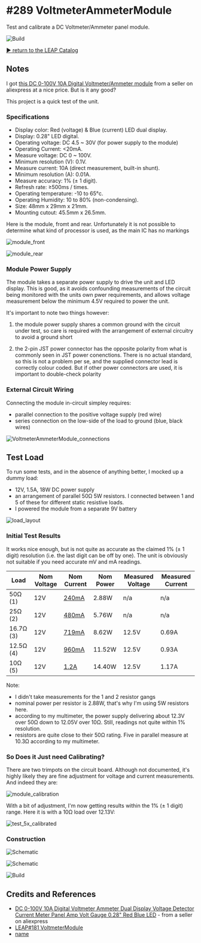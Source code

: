 # #289 VoltmeterAmmeterModule

Test and calibrate a DC Voltmeter/Ammeter panel module.

![Build](./assets/VoltmeterAmmeterModule_build.jpg?raw=true)

[:arrow_forward: return to the LEAP Catalog](http://leap.tardate.com)

## Notes

I got [this DC 0-100V 10A Digital Voltmeter/Ammeter module](https://www.aliexpress.com/item/0-28-Red-Blue-LED-DC-0-100V-10A-Dual-display-Meter-Digital-Voltmeter-Ammeter-Panel/32310008404.html) from a seller on aliexpress at a nice price. But is it any good?

This project is a quick test of the unit.

### Specifications

* Display color: Red (voltage) & Blue (current) LED dual display.
* Display: 0.28" LED digital.
* Operating voltage: DC 4.5 ~ 30V (for power supply to the module)
* Operating Current: <20mA.
* Measure voltage: DC 0 ~ 100V.
* Minimum resolution (V): 0.1V.
* Measure current: 10A (direct measurement, built-in shunt).
* Minimum resolution (A): 0.01A.
* Measure accuracy: 1% (± 1 digit).
* Refresh rate: ≥500ms / times.
* Operating temperature: -10 to 65°c.
* Operating Humidity: 10 to 80% (non-condensing).
* Size: 48mm x 29mm x 21mm.
* Mounting cutout: 45.5mm x 26.5mm.

Here is the module, fromt and rear. Unfortunately it is not possible to determine what kind
of processor is used, as the main IC has no markings

![module_front](./assets/module_front.jpg?raw=true)

![module_rear](./assets/module_rear.jpg?raw=true)

### Module Power Supply

The module takes a separate power supply to drive the unit and LED display. This is good,
as it avoids confounding measurements of the circuit being monitored with the units own pwer requirements,
and allows voltage measurement below the minimum 4.5V required to power the unit.

It's important to note two things however:

1. the module power supply shares a common ground with the circuit under test, so care is required with the arrangement of external circuitry to avoid a ground short

2. the 2-pin JST power connector has the opposite polarity from what is commonly seen in JST power conenctions.
There is no actual standard, so this is not a problem per se, and the supplied connector lead is correctly colour coded.
But if other power connectors are used, it is important to double-check polarity


### External Circuit Wiring

Connecting the module in-circuit simpley requires:

* parallel connection to the positive voltage supply (red wire)
* series connection on the low-side of the load to ground (blue, black wires)

![VoltmeterAmmeterModule_connections](./assets/VoltmeterAmmeterModule_connections.png?raw=true)


## Test Load

To run some tests, and in the absence of anything better, I mocked up a dummy load:

* 12V, 1.5A, 18W DC power supply
* an arrangement of parallel 50Ω 5W resistors. I connected between 1 and 5 of these for different static resistive loads.
* I powered the module from a separate 9V battery

![load_layout](./assets/load_layout.jpg?raw=true)

### Initial Test Results

It works nice enough, but is not quite as accurate as the claimed 1% (± 1 digit) resolution (i.e. the last digit can be off by one).
The unit is obviously not suitable if you need accurate mV and mA readings.


| Load      | Nom Voltage | Nom Current                                                    | Nom Power | Measured Voltage | Measured Current |
|-----------|-------------|----------------------------------------------------------------|-----------|------------------|------------------|
|   50Ω (1) |         12V | [240mA](http://www.wolframalpha.com/input/?i=12V%2F50%CE%A9)   |     2.88W |              n/a |            n/a   |
|   25Ω (2) |         12V | [480mA](http://www.wolframalpha.com/input/?i=12V%2F25%CE%A9)   |     5.76W |              n/a |            n/a   |
| 16.7Ω (3) |         12V | [719mA](http://www.wolframalpha.com/input/?i=12V%2F16.7%CE%A9) |     8.62W |            12.5V |          0.69A   |
| 12.5Ω (4) |         12V | [960mA](http://www.wolframalpha.com/input/?i=12V%2F12.5%CE%A9) |    11.52W |            12.5V |          0.93A   |
|   10Ω (5) |         12V | [1.2A](http://www.wolframalpha.com/input/?i=12V%2F10%CE%A9)    |    14.40W |            12.5V |          1.17A   |

Note:
* I didn't take measurements for the 1 and 2 resistor gangs
* nominal power per resistor is 2.88W, that's why I'm using 5W resistors here.
* according to my multimeter, the power supply delivering about 12.3V over 50Ω down to 12.05V over 10Ω. Still, readings not quite within 1% resolution.
* resistors are quite close to their 50Ω rating. Five in parallel measure at 10.3Ω according to my multimeter.

### So Does it Just need Calibrating?

There are two trimpots on the circuit board. Although not documented, it's highly likely they are
fine adjustment for voltage and current measurements. And indeed they are:

![module_calibration](./assets/module_calibration.jpg?raw=true)

With a bit of adjustment, I'm now getting results within the 1% (± 1 digit) range. Here it is with a 10Ω load over 12.13V:

![test_5x_calibrated](./assets/test_5x_calibrated.jpg?raw=true)


### Construction

![Schematic](./assets/VoltmeterAmmeterModule_bb.jpg?raw=true)

![Schematic](./assets/VoltmeterAmmeterModule_schematic.jpg?raw=true)

![Build](./assets/VoltmeterAmmeterModule_build.jpg?raw=true)

## Credits and References
* [DC 0-100V 10A Digital Voltmeter Ammeter Dual Display Voltage Detector Current Meter Panel Amp Volt Gauge 0.28" Red Blue LED](https://www.aliexpress.com/item/0-28-Red-Blue-LED-DC-0-100V-10A-Dual-display-Meter-Digital-Voltmeter-Ammeter-Panel/32310008404.html) - from a seller on aliexpress
* [LEAP#181 VoltmeterModule](../VoltmeterModule)
* [name](url)

